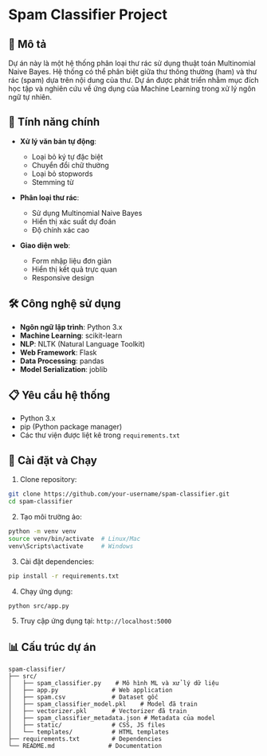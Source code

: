 # Spam Classifier Project


## 📝 Mô tả

Dự án này là một hệ thống phân loại thư rác sử dụng thuật toán Multinomial Naive Bayes. Hệ thống có thể phân biệt giữa thư thông thường (ham) và thư rác (spam) dựa trên nội dung của thư. Dự án được phát triển nhằm mục đích học tập và nghiên cứu về ứng dụng của Machine Learning trong xử lý ngôn ngữ tự nhiên.

## 🚀 Tính năng chính

- **Xử lý văn bản tự động**:
  - Loại bỏ ký tự đặc biệt
  - Chuyển đổi chữ thường
  - Loại bỏ stopwords
  - Stemming từ

- **Phân loại thư rác**:
  - Sử dụng Multinomial Naive Bayes
  - Hiển thị xác suất dự đoán
  - Độ chính xác cao

- **Giao diện web**:
  - Form nhập liệu đơn giản
  - Hiển thị kết quả trực quan
  - Responsive design

## 🛠️ Công nghệ sử dụng

- **Ngôn ngữ lập trình**: Python 3.x
- **Machine Learning**: scikit-learn
- **NLP**: NLTK (Natural Language Toolkit)
- **Web Framework**: Flask
- **Data Processing**: pandas
- **Model Serialization**: joblib

## 📋 Yêu cầu hệ thống

- Python 3.x
- pip (Python package manager)
- Các thư viện được liệt kê trong `requirements.txt`

## 🚀 Cài đặt và Chạy

1. Clone repository:
```bash
git clone https://github.com/your-username/spam-classifier.git
cd spam-classifier
```

2. Tạo môi trường ảo:
```bash
python -m venv venv
source venv/bin/activate  # Linux/Mac
venv\Scripts\activate     # Windows
```

3. Cài đặt dependencies:
```bash
pip install -r requirements.txt
```

4. Chạy ứng dụng:
```bash
python src/app.py
```

5. Truy cập ứng dụng tại: `http://localhost:5000`

## 📊 Cấu trúc dự án

```
spam-classifier/
├── src/
│   ├── spam_classifier.py    # Mô hình ML và xử lý dữ liệu
│   ├── app.py               # Web application
│   ├── spam.csv             # Dataset gốc
│   ├── spam_classifier_model.pkl    # Model đã train
│   ├── vectorizer.pkl       # Vectorizer đã train
│   ├── spam_classifier_metadata.json # Metadata của model
│   ├── static/              # CSS, JS files
│   └── templates/           # HTML templates
├── requirements.txt         # Dependencies
└── README.md               # Documentation
```


